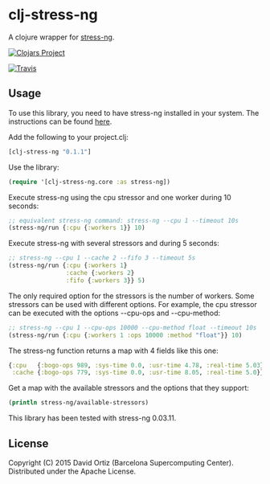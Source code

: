 # clj-stress-ng

A clojure wrapper for [stress-ng](http://kernel.ubuntu.com/~cking/stress-ng/).

[![Clojars Project](http://clojars.org/clj-stress-ng/latest-version.svg)](http://clojars.org/clj-stress-ng)

[![Travis](https://travis-ci.org/davidor/clj-stress-ng.svg?branch=master)](https://travis-ci.org/davidor/clj-stress-ng)

## Usage

To use this library, you need to have stress-ng installed in your system.
The instructions can be found [here](http://kernel.ubuntu.com/~cking/stress-ng/).

Add the following to your project.clj:
```clojure
[clj-stress-ng "0.1.1"]
```

Use the library:
```clojure
(require '[clj-stress-ng.core :as stress-ng])
```

Execute stress-ng using the cpu stressor and one worker during 10 seconds:
```clojure
;; equivalent stress-ng command: stress-ng --cpu 1 --timeout 10s
(stress-ng/run {:cpu {:workers 1}} 10)
```

Execute stress-ng with several stressors and during 5 seconds:
```clojure
;; stress-ng --cpu 1 --cache 2 --fifo 3 --timeout 5s
(stress-ng/run {:cpu {:workers 1}
                :cache {:workers 2}
                :fifo {:workers 3}} 5)
```

The only required option for the stressors is the number of workers.
Some stressors can be used with different options. For example,
the cpu stressor can be executed with the options --cpu-ops and
--cpu-method:
```clojure
;; stress-ng --cpu 1 --cpu-ops 10000 --cpu-method float --timeout 10s
(stress-ng/run {:cpu {:workers 1 :ops 10000 :method "float"}} 10)
```

The stress-ng function returns a map with 4 fields like this one:
```clojure
{:cpu   {:bogo-ops 989, :sys-time 0.0, :usr-time 4.78, :real-time 5.03}
 :cache {:bogo-ops 779, :sys-time 0.0, :usr-time 8.05, :real-time 5.0}}
```

Get a map with the available stressors and the options that they support:
```clojure
(println stress-ng/available-stressors)
```

This library has been tested with stress-ng 0.03.11.

## License

Copyright (C) 2015 David Ortiz (Barcelona Supercomputing Center).
Distributed under the Apache License.
